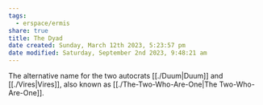 ```yaml
---
tags:
  - erspace/ermis
share: true
title: The Dyad
date created: Sunday, March 12th 2023, 5:23:57 pm
date modified: Saturday, September 2nd 2023, 9:48:21 am
---
```


The alternative name for the two autocrats [[./Duum|Duum]] and [[./Vires|Vires]], also known as [[./The-Two-Who-Are-One|The Two-Who-Are-One]]. 
